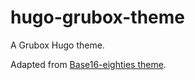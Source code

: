# hugo-grubox-theme
A Grubox Hugo theme.

Adapted from [Base16-eighties theme](https://github.com/deadl0ckio/hugo-base16-theme).
